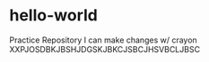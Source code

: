 # hello-world
Practice Repository
I can make changes w/ crayon
XXPJOSDBKJBSHJDGSKJBKCJSBCJHSVBCLJBSC
